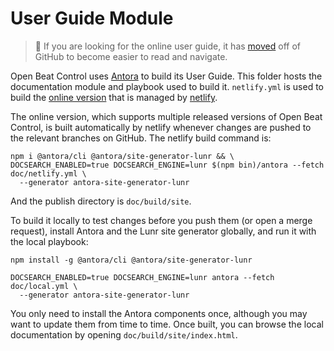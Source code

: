 # User Guide Module

> :mag_right: If you are looking for the online user guide, it has
> [moved](https://obc-guide.deepsymmetry.org/) off of
> GitHub to become easier to read and navigate.

Open Beat Control uses [Antora](https://antora.org) to build its User
Guide. This folder hosts the documentation module and playbook used to
build it. `netlify.yml` is used to build the [online
version](https://obc-guide.deepsymmetry.org/) that is managed by
[netlify](https://www.netlify.com).

The online version, which supports multiple released versions of Open
Beat Control, is built automatically by netlify whenever changes are
pushed to the relevant branches on GitHub. The netlify build command
is:

    npm i @antora/cli @antora/site-generator-lunr && \
    DOCSEARCH_ENABLED=true DOCSEARCH_ENGINE=lunr $(npm bin)/antora --fetch doc/netlify.yml \
      --generator antora-site-generator-lunr

And the publish directory is `doc/build/site`.

To build it locally to test changes before you push them (or open a
merge request), install Antora and the Lunr site generator globally,
and run it with the local playbook:

    npm install -g @antora/cli @antora/site-generator-lunr

    DOCSEARCH_ENABLED=true DOCSEARCH_ENGINE=lunr antora --fetch doc/local.yml \
      --generator antora-site-generator-lunr

You only need to install the Antora components once, although you may
want to update them from time to time. Once built, you can browse the
local documentation by opening `doc/build/site/index.html`.

